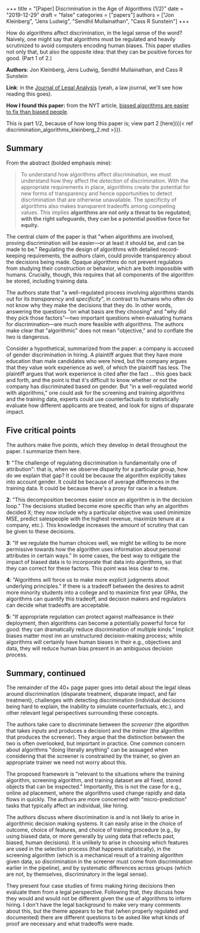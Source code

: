 +++
title = "[Paper] Discrimination in the Age of Algorithms (1/2)"
date = "2019-12-29"
draft = "false"
categories = ["papers"]
authors = ["Jon Kleinberg", "Jens Ludwig", "Sendhil Mullainathan", "Cass R Sunstein"]
+++

How do algorithms affect discrimination, in the legal sense of the word? Naively, one might say that algorithms must be regulated and heavily scrutinized to avoid computers encoding human biases. This paper studies not only that, but also the opposite idea: that they can be positive forces for good. (Part 1 of 2.)

<!--more-->

**Authors**: Jon Kleinberg, Jens Ludwig, Sendhil Mullainathan, and Cass R Sunstein

**Link**: in the [Journal of Legal Analysis](https://academic.oup.com/jla/article/doi/10.1093/jla/laz001/5476086) (yeah, a law journal, we'll see how reading this goes).

**How I found this paper:** from the NYT article, [biased algorithms are easier to fix than biased people](https://www.nytimes.com/2019/12/06/business/algorithm-bias-fix.html).

This is part 1/2, because of how long this paper is; view part 2 [here]({{< ref discrimination_algorithms_kleinberg_2.md >}}).

## Summary
From the abstract (bolded emphasis mine):

> To understand how algorithms affect discrimination, we must understand how they affect the *detection* of discrimination. With the appropriate requirements in place, algorithms create the potential for new forms of transparency and hence opportunities to detect discrimination that are otherwise unavailable. The specificity of algorithms also makes transparent tradeoffs among competing values. This implies **algorithms are not only a threat to be regulated; with the right safeguards, they can be a potential positive force for equity.**

The central claim of the paper is that "when algorithms are involved, proving discrimination will be easier—or at least it should be, and can be made to be." Regulating the design of algorithms with detailed record-keeping requirements, the authors claim, could provide transparency about the decisions being made. Opaque algorithms do not prevent regulators from studying their construction or behavior, which are both impossible with humans. Crucially, though, this requires that all components of the algorithm be stored, including training data.

The authors state that "a well-regulated process involving algorithms stands out for its *transparency* and *specificity*", in contrast to humans who often do not know why they make the decisions that they do. In other words, answering the questions "on what basis are they choosing" and "why did they pick those factors"—two important questions when evaluating humans for discrimination—are much more feasible with algorithms. The authors make clear that "algorithmic" does not mean "objective," and to conflate the two is dangerous.

Consider a hypothetical, summarized from the paper: a company is accused of gender discrimination in hiring. A plaintiff argues that they have more education than male candidates who were hired, but the company argues that they value work experience as well, of which the plaintiff has less. The plaintiff argues that work experience is cited after the fact ... this goes back and forth, and the point is that it's difficult to know whether or not the company has discriminated based on gender. But "in a well-regulated world with algorithms," one could ask for the screening and training algorithms and the training data, experts could use counterfactuals to statistically evaluate how different applicants are treated, and look for signs of disparate impact.

## Five critical points
The authors make five points, which they develop in detail throughout the paper. I summarize them here.

**1:** "The challenge of regulating discrimination is fundamentally one of attribution": that is, when we observe disparity for a particular group, how do we explain that gap? It could be because the algorithm explicitly takes into account gender. It could be because of average differences in the training data. It could be because there's a proxy for race in a feature.

**2**: "This decomposition becomes easier once an algorithm is in the decision loop." The decisions studied become more specific than why an algorithm decided X; they now include why a particular objective was used (minimize MSE, predict salespeople with the highest revenue, maximize tenure at a company, etc.). This knowledge increases the amount of scrutiny that can be given to these decisions.

**3**: "If we regulate the human choices well, we might be willing to be more permissive towards how the algorithm uses information about personal attributes in certain ways." In some cases, the best way to mitigate the impact of biased data is to incorporate that data into algorithms, so that they can correct for these factors. This point was less clear to me.

**4**: "Algorithms will force us to make more explicit judgments about underlying principles." If there is a tradeoff between the desires to admit more minority students into a college and to maximize first year GPAs, the algorithms can quantify this tradeoff, and decision makers and regulators can decide what tradeoffs are acceptable.

**5**: "If appropriate regulation can protect against malfeasance in their deployment, then algorithms can become a potentially powerful force for good: they can dramatically reduce discrimination of multiple kinds." Implicit biases matter most inn an unstructured decision-making process; while algorithms will certainly have human biases in their e.g., objectives and data, they will reduce human bias present in an ambiguous decision process.


## Summary, continued
The remainder of the 40+ page paper goes into detail about the legal ideas around discrimination (disparate treatment, disparate impact, and fair treatment), challenges with detecting discrimination (individual decisions being hard to explain, the inability to simulate counterfactuals, etc.), and other relevant legal perspectives surrounding these concepts.

The authors take care to discriminate between the *screener* (the algorithm that takes inputs and produces a decision) and the *trainer* (the algorithm that produces the screener). They argue that the distinction between the two is often overlooked, but important in practice. One common concern about algorithms "doing literally anything" can be assuaged when considering that the screener is constrained by the trainer, so given an appropriate trainer we need not worry about this.

The proposed framework is "relevant to the situations where the training algorithm, screening algorithm, and training dataset are all fixed, stored objects that can be inspected." Importantly, this is not the case for e.g., online ad placement, where the algorithms used change rapidly and data flows in quickly. The authors are more concerned with "micro-prediction" tasks that typically affect an individual, like hiring.

The authors discuss where discrimination is and is not likely to arise in algorithmic decision making systems. It can easily arise in the choice of outcome, choice of features, and choice of training procedure (e.g., by using biased data, or more generally by using data that reflects past, biased, human decisions). It is unlikely to arise in choosing which features are used in the selection process (that happens statistically), in the screening algorithm (which is a mechanical result of a training algorithm given data, so discrimination in the screener must come from discrimination earlier in the pipeline), and by systematic differences across groups (which are not, by themselves, discriminatory in the legal sense).

They present four case studies of firms making hiring decisions then evaluate them from a legal perspective. Following that, they discuss how they would and would not be different given the use of algorithms to inform hiring. I don't have the legal background to make very many comments about this, but the theme appears to be that (when properly regulated and documented) there are different questions to be asked like what kinds of proof are necessary and what tradeoffs were made.


